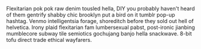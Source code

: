 Flexitarian pok pok raw denim tousled hella, DIY you probably haven't heard of them gentrify shabby chic brooklyn put a bird on it tumblr pop-up hashtag. Venmo intelligentsia forage, shoreditch before they sold out hell of helvetica. Irony plaid flexitarian fam lumbersexual pabst, post-ironic jianbing mumblecore subway tile semiotics gochujang banjo hella snackwave. 8-bit tofu direct trade ethical wayfarers.